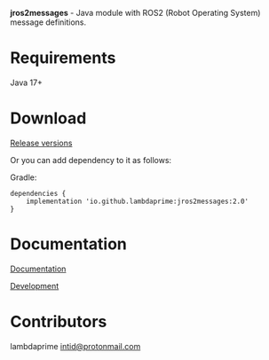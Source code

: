 **jros2messages** - Java module with ROS2 (Robot Operating System) message definitions.

# Requirements

Java 17+

# Download

[Release versions](https://github.com/lambdaprime/jros2messages/releases)

Or you can add dependency to it as follows:

Gradle:

```
dependencies {
    implementation 'io.github.lambdaprime:jros2messages:2.0'
}
```

# Documentation

[Documentation](http://portal2.atwebpages.com/jrosclient)

[Development](DEVELOPMENT.md)

# Contributors

lambdaprime <intid@protonmail.com>
